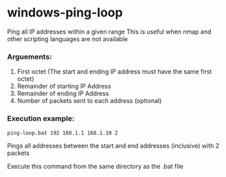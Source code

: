# windows-ping-loop
Ping all IP addresses within a given range
This is useful when nmap and other scripting languages are not available

### Arguements:
1. First octet (The start and ending IP address must have the same first octet)
2. Remainder of starting IP Address
3. Remainder of ending IP Address
4. Number of packets sent to each address (optional)

### Execution example:

`ping-loop.bat 192 168.1.1 168.1.10 2`

Pings all addresses between the start and end addresses (inclusive) with 2 packets

Execute this command from the same directory as the .bat file